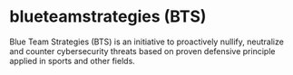# blueteamstrategies (BTS)
Blue Team Strategies (BTS) is an initiative to proactively nullify, neutralize and counter cybersecurity threats based on proven defensive principle applied in sports and other fields.
